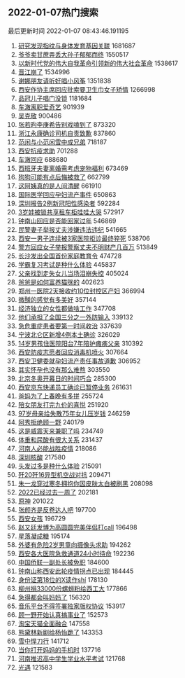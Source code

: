 ## 2022-01-07热门搜索 
最后更新时间 2022-01-07 08:43:46.191195 
1. [研究发现指纹与身体发育基因关联](https://s.weibo.com/weibo?q=%E7%A0%94%E7%A9%B6%E5%8F%91%E7%8E%B0%E6%8C%87%E7%BA%B9%E4%B8%8E%E8%BA%AB%E4%BD%93%E5%8F%91%E8%82%B2%E5%9F%BA%E5%9B%A0%E5%85%B3%E8%81%94&Refer=top) 1681687
1. [爷爷卖甘蔗弄丢大孙子郁郁而终](https://s.weibo.com/weibo?q=%23%E7%88%B7%E7%88%B7%E5%8D%96%E7%94%98%E8%94%97%E5%BC%84%E4%B8%A2%E5%A4%A7%E5%AD%99%E5%AD%90%E9%83%81%E9%83%81%E8%80%8C%E7%BB%88%23&Refer=top) 1550517
1. [以新时代党的伟大自我革命引领新的伟大社会革命](https://s.weibo.com/weibo?q=%23%E4%BB%A5%E6%96%B0%E6%97%B6%E4%BB%A3%E5%85%9A%E7%9A%84%E4%BC%9F%E5%A4%A7%E8%87%AA%E6%88%91%E9%9D%A9%E5%91%BD%E5%BC%95%E9%A2%86%E6%96%B0%E7%9A%84%E4%BC%9F%E5%A4%A7%E7%A4%BE%E4%BC%9A%E9%9D%A9%E5%91%BD%23&Refer=top) 1538617
1. [晋江崩了](https://s.weibo.com/weibo?q=%E6%99%8B%E6%B1%9F%E5%B4%A9%E4%BA%86&Refer=top) 1534996
1. [谢娜朋友请听好唱小风筝](https://s.weibo.com/weibo?q=%23%E8%B0%A2%E5%A8%9C%E6%9C%8B%E5%8F%8B%E8%AF%B7%E5%90%AC%E5%A5%BD%E5%94%B1%E5%B0%8F%E9%A3%8E%E7%AD%9D%23&Refer=top) 1351838
1. [西安作协主席回应批索要卫生巾女子矫情](https://s.weibo.com/weibo?q=%23%E8%A5%BF%E5%AE%89%E4%BD%9C%E5%8D%8F%E4%B8%BB%E5%B8%AD%E5%9B%9E%E5%BA%94%E6%89%B9%E7%B4%A2%E8%A6%81%E5%8D%AB%E7%94%9F%E5%B7%BE%E5%A5%B3%E5%AD%90%E7%9F%AB%E6%83%85%23&Refer=top) 1266998
1. [品冠儿子唱门没锁](https://s.weibo.com/weibo?q=%E5%93%81%E5%86%A0%E5%84%BF%E5%AD%90%E5%94%B1%E9%97%A8%E6%B2%A1%E9%94%81&Refer=top) 1181684
1. [车澈离职爱奇艺](https://s.weibo.com/weibo?q=%23%E8%BD%A6%E6%BE%88%E7%A6%BB%E8%81%8C%E7%88%B1%E5%A5%87%E8%89%BA%23&Refer=top) 901939
1. [吴克敬](https://s.weibo.com/weibo?q=%E5%90%B4%E5%85%8B%E6%95%AC&Refer=top) 900486
1. [张若昀李庚希告别戏嗑到了](https://s.weibo.com/weibo?q=%23%E5%BC%A0%E8%8B%A5%E6%98%80%E6%9D%8E%E5%BA%9A%E5%B8%8C%E5%91%8A%E5%88%AB%E6%88%8F%E5%97%91%E5%88%B0%E4%BA%86%23&Refer=top) 873320
1. [浙江永康确诊司机自责致歉](https://s.weibo.com/weibo?q=%23%E6%B5%99%E6%B1%9F%E6%B0%B8%E5%BA%B7%E7%A1%AE%E8%AF%8A%E5%8F%B8%E6%9C%BA%E8%87%AA%E8%B4%A3%E8%87%B4%E6%AD%89%23&Refer=top) 837860
1. [范闲与小范闲雪中成兄弟](https://s.weibo.com/weibo?q=%23%E8%8C%83%E9%97%B2%E4%B8%8E%E5%B0%8F%E8%8C%83%E9%97%B2%E9%9B%AA%E4%B8%AD%E6%88%90%E5%85%84%E5%BC%9F%23&Refer=top) 718187
1. [西安抗疫求助](https://s.weibo.com/weibo?q=%23%E8%A5%BF%E5%AE%89%E6%8A%97%E7%96%AB%E6%B1%82%E5%8A%A9%23&Refer=top) 701288
1. [车澈回应](https://s.weibo.com/weibo?q=%23%E8%BD%A6%E6%BE%88%E5%9B%9E%E5%BA%94%23&Refer=top) 688680
1. [西班牙夫妻离婚需考虑宠物福利](https://s.weibo.com/weibo?q=%23%E8%A5%BF%E7%8F%AD%E7%89%99%E5%A4%AB%E5%A6%BB%E7%A6%BB%E5%A9%9A%E9%9C%80%E8%80%83%E8%99%91%E5%AE%A0%E7%89%A9%E7%A6%8F%E5%88%A9%23&Refer=top) 673469
1. [狗狗可能有点后悔被救了](https://s.weibo.com/weibo?q=%23%E7%8B%97%E7%8B%97%E5%8F%AF%E8%83%BD%E6%9C%89%E7%82%B9%E5%90%8E%E6%82%94%E8%A2%AB%E6%95%91%E4%BA%86%23&Refer=top) 662799
1. [这阿姨真的是人间清醒](https://s.weibo.com/weibo?q=%23%E8%BF%99%E9%98%BF%E5%A7%A8%E7%9C%9F%E7%9A%84%E6%98%AF%E4%BA%BA%E9%97%B4%E6%B8%85%E9%86%92%23&Refer=top) 661910
1. [国际医学回应孕妇流产事件](https://s.weibo.com/weibo?q=%23%E5%9B%BD%E9%99%85%E5%8C%BB%E5%AD%A6%E5%9B%9E%E5%BA%94%E5%AD%95%E5%A6%87%E6%B5%81%E4%BA%A7%E4%BA%8B%E4%BB%B6%23&Refer=top) 650863
1. [深圳报告2例新冠阳性感染者](https://s.weibo.com/weibo?q=%E6%B7%B1%E5%9C%B3%E6%8A%A5%E5%91%8A2%E4%BE%8B%E6%96%B0%E5%86%A0%E9%98%B3%E6%80%A7%E6%84%9F%E6%9F%93%E8%80%85&Refer=top) 592284
1. [3岁娃被锁共享租车柜哇哇大哭](https://s.weibo.com/weibo?q=%233%E5%B2%81%E5%A8%83%E8%A2%AB%E9%94%81%E5%85%B1%E4%BA%AB%E7%A7%9F%E8%BD%A6%E6%9F%9C%E5%93%87%E5%93%87%E5%A4%A7%E5%93%AD%23&Refer=top) 572917
1. [钟南山回应是否能回家过年](https://s.weibo.com/weibo?q=%23%E9%92%9F%E5%8D%97%E5%B1%B1%E5%9B%9E%E5%BA%94%E6%98%AF%E5%90%A6%E8%83%BD%E5%9B%9E%E5%AE%B6%E8%BF%87%E5%B9%B4%23&Refer=top) 546869
1. [民警妻子举报丈夫涉嫌违法违纪](https://s.weibo.com/weibo?q=%23%E6%B0%91%E8%AD%A6%E5%A6%BB%E5%AD%90%E4%B8%BE%E6%8A%A5%E4%B8%88%E5%A4%AB%E6%B6%89%E5%AB%8C%E8%BF%9D%E6%B3%95%E8%BF%9D%E7%BA%AA%23&Refer=top) 541665
1. [西安一男子连续被3家医院拒诊最终猝死](https://s.weibo.com/weibo?q=%23%E8%A5%BF%E5%AE%89%E4%B8%80%E7%94%B7%E5%AD%90%E8%BF%9E%E7%BB%AD%E8%A2%AB3%E5%AE%B6%E5%8C%BB%E9%99%A2%E6%8B%92%E8%AF%8A%E6%9C%80%E7%BB%88%E7%8C%9D%E6%AD%BB%23&Refer=top) 538706
1. [警方回应女子举报警察丈夫不明财产几百万](https://s.weibo.com/weibo?q=%23%E8%AD%A6%E6%96%B9%E5%9B%9E%E5%BA%94%E5%A5%B3%E5%AD%90%E4%B8%BE%E6%8A%A5%E8%AD%A6%E5%AF%9F%E4%B8%88%E5%A4%AB%E4%B8%8D%E6%98%8E%E8%B4%A2%E4%BA%A7%E5%87%A0%E7%99%BE%E4%B8%87%23&Refer=top) 513849
1. [长沙发出全国首份家庭教育令](https://s.weibo.com/weibo?q=%E9%95%BF%E6%B2%99%E5%8F%91%E5%87%BA%E5%85%A8%E5%9B%BD%E9%A6%96%E4%BB%BD%E5%AE%B6%E5%BA%AD%E6%95%99%E8%82%B2%E4%BB%A4&Refer=top) 474728
1. [学霸复习考试是种什么体验](https://s.weibo.com/weibo?q=%23%E5%AD%A6%E9%9C%B8%E5%A4%8D%E4%B9%A0%E8%80%83%E8%AF%95%E6%98%AF%E7%A7%8D%E4%BB%80%E4%B9%88%E4%BD%93%E9%AA%8C%23&Refer=top) 445837
1. [父亲找到走失女儿当场泪崩失控](https://s.weibo.com/weibo?q=%23%E7%88%B6%E4%BA%B2%E6%89%BE%E5%88%B0%E8%B5%B0%E5%A4%B1%E5%A5%B3%E5%84%BF%E5%BD%93%E5%9C%BA%E6%B3%AA%E5%B4%A9%E5%A4%B1%E6%8E%A7%23&Refer=top) 405024
1. [爸爸是如何富养猫咪的](https://s.weibo.com/weibo?q=%23%E7%88%B8%E7%88%B8%E6%98%AF%E5%A6%82%E4%BD%95%E5%AF%8C%E5%85%BB%E7%8C%AB%E5%92%AA%E7%9A%84%23&Refer=top) 402623
1. [郑州一医院2天接收约10位封控区产妇](https://s.weibo.com/weibo?q=%23%E9%83%91%E5%B7%9E%E4%B8%80%E5%8C%BB%E9%99%A22%E5%A4%A9%E6%8E%A5%E6%94%B6%E7%BA%A610%E4%BD%8D%E5%B0%81%E6%8E%A7%E5%8C%BA%E4%BA%A7%E5%A6%87%23&Refer=top) 366994
1. [微醺的感觉有多美好](https://s.weibo.com/weibo?q=%23%E5%BE%AE%E9%86%BA%E7%9A%84%E6%84%9F%E8%A7%89%E6%9C%89%E5%A4%9A%E7%BE%8E%E5%A5%BD%23&Refer=top) 357144
1. [经济独立的女性都做啥工作](https://s.weibo.com/weibo?q=%23%E7%BB%8F%E6%B5%8E%E7%8B%AC%E7%AB%8B%E7%9A%84%E5%A5%B3%E6%80%A7%E9%83%BD%E5%81%9A%E5%95%A5%E5%B7%A5%E4%BD%9C%23&Refer=top) 347708
1. [他们承担了全国三分之一外防输入](https://s.weibo.com/weibo?q=%23%E4%BB%96%E4%BB%AC%E6%89%BF%E6%8B%85%E4%BA%86%E5%85%A8%E5%9B%BD%E4%B8%89%E5%88%86%E4%B9%8B%E4%B8%80%E5%A4%96%E9%98%B2%E8%BE%93%E5%85%A5%23&Refer=top) 339132
1. [急危重症患者要第一时间收治](https://s.weibo.com/weibo?q=%23%E6%80%A5%E5%8D%B1%E9%87%8D%E7%97%87%E6%82%A3%E8%80%85%E8%A6%81%E7%AC%AC%E4%B8%80%E6%97%B6%E9%97%B4%E6%94%B6%E6%B2%BB%23&Refer=top) 337639
1. [宁波北仑区新增4例本土确诊](https://s.weibo.com/weibo?q=%23%E5%AE%81%E6%B3%A2%E5%8C%97%E4%BB%91%E5%8C%BA%E6%96%B0%E5%A2%9E4%E4%BE%8B%E6%9C%AC%E5%9C%9F%E7%A1%AE%E8%AF%8A%23&Refer=top) 326029
1. [14岁男孩住医院阳台7年陪护瘫痪父亲](https://s.weibo.com/weibo?q=%2314%E5%B2%81%E7%94%B7%E5%AD%A9%E4%BD%8F%E5%8C%BB%E9%99%A2%E9%98%B3%E5%8F%B07%E5%B9%B4%E9%99%AA%E6%8A%A4%E7%98%AB%E7%97%AA%E7%88%B6%E4%BA%B2%23&Refer=top) 310392
1. [西安防疫志愿者回应消毒机喷火](https://s.weibo.com/weibo?q=%23%E8%A5%BF%E5%AE%89%E9%98%B2%E7%96%AB%E5%BF%97%E6%84%BF%E8%80%85%E5%9B%9E%E5%BA%94%E6%B6%88%E6%AF%92%E6%9C%BA%E5%96%B7%E7%81%AB%23&Refer=top) 307664
1. [西安卫健委就孕妇流产责任事故道歉](https://s.weibo.com/weibo?q=%23%E8%A5%BF%E5%AE%89%E5%8D%AB%E5%81%A5%E5%A7%94%E5%B0%B1%E5%AD%95%E5%A6%87%E6%B5%81%E4%BA%A7%E8%B4%A3%E4%BB%BB%E4%BA%8B%E6%95%85%E9%81%93%E6%AD%89%23&Refer=top) 306952
1. [其实怀孕也没有那么难熬](https://s.weibo.com/weibo?q=%23%E5%85%B6%E5%AE%9E%E6%80%80%E5%AD%95%E4%B9%9F%E6%B2%A1%E6%9C%89%E9%82%A3%E4%B9%88%E9%9A%BE%E7%86%AC%23&Refer=top) 303550
1. [北京冬奥开幕日的时间巧合](https://s.weibo.com/weibo?q=%23%E5%8C%97%E4%BA%AC%E5%86%AC%E5%A5%A5%E5%BC%80%E5%B9%95%E6%97%A5%E7%9A%84%E6%97%B6%E9%97%B4%E5%B7%A7%E5%90%88%23&Refer=top) 285300
1. [西安京东快递员工确诊已暂停业务](https://s.weibo.com/weibo?q=%23%E8%A5%BF%E5%AE%89%E4%BA%AC%E4%B8%9C%E5%BF%AB%E9%80%92%E5%91%98%E5%B7%A5%E7%A1%AE%E8%AF%8A%E5%B7%B2%E6%9A%82%E5%81%9C%E4%B8%9A%E5%8A%A1%23&Refer=top) 261631
1. [爸妈为了上春晚有多拼](https://s.weibo.com/weibo?q=%23%E7%88%B8%E5%A6%88%E4%B8%BA%E4%BA%86%E4%B8%8A%E6%98%A5%E6%99%9A%E6%9C%89%E5%A4%9A%E6%8B%BC%23&Refer=top) 255724
1. [陪女朋友打完九价的喜悦](https://s.weibo.com/weibo?q=%23%E9%99%AA%E5%A5%B3%E6%9C%8B%E5%8F%8B%E6%89%93%E5%AE%8C%E4%B9%9D%E4%BB%B7%E7%9A%84%E5%96%9C%E6%82%A6%23&Refer=top) 251920
1. [97岁母亲给失散75年女儿压岁钱](https://s.weibo.com/weibo?q=%2397%E5%B2%81%E6%AF%8D%E4%BA%B2%E7%BB%99%E5%A4%B1%E6%95%A375%E5%B9%B4%E5%A5%B3%E5%84%BF%E5%8E%8B%E5%B2%81%E9%92%B1%23&Refer=top) 246259
1. [阿秀拒绝顾一野](https://s.weibo.com/weibo?q=%23%E9%98%BF%E7%A7%80%E6%8B%92%E7%BB%9D%E9%A1%BE%E4%B8%80%E9%87%8E%23&Refer=top) 240179
1. [这是威震天来兼职了吗](https://s.weibo.com/weibo?q=%23%E8%BF%99%E6%98%AF%E5%A8%81%E9%9C%87%E5%A4%A9%E6%9D%A5%E5%85%BC%E8%81%8C%E4%BA%86%E5%90%97%23&Refer=top) 234749
1. [体重和尿酸有很大关系](https://s.weibo.com/weibo?q=%23%E4%BD%93%E9%87%8D%E5%92%8C%E5%B0%BF%E9%85%B8%E6%9C%89%E5%BE%88%E5%A4%A7%E5%85%B3%E7%B3%BB%23&Refer=top) 231437
1. [河南人必能战胜疫情](https://s.weibo.com/weibo?q=%23%E6%B2%B3%E5%8D%97%E4%BA%BA%E5%BF%85%E8%83%BD%E6%88%98%E8%83%9C%E7%96%AB%E6%83%85%23&Refer=top) 218086
1. [深圳核酸](https://s.weibo.com/weibo?q=%E6%B7%B1%E5%9C%B3%E6%A0%B8%E9%85%B8&Refer=top) 217580
1. [头发过多是种什么体验](https://s.weibo.com/weibo?q=%23%E5%A4%B4%E5%8F%91%E8%BF%87%E5%A4%9A%E6%98%AF%E7%A7%8D%E4%BB%80%E4%B9%88%E4%BD%93%E9%AA%8C%23&Refer=top) 215091
1. [歼20歼16异型机空战对抗](https://s.weibo.com/weibo?q=%23%E6%AD%BC20%E6%AD%BC16%E5%BC%82%E5%9E%8B%E6%9C%BA%E7%A9%BA%E6%88%98%E5%AF%B9%E6%8A%97%23&Refer=top) 209471
1. [朱一龙穿过寒冬拥抱你因皮肤太白被刷黑](https://s.weibo.com/weibo?q=%23%E6%9C%B1%E4%B8%80%E9%BE%99%E7%A9%BF%E8%BF%87%E5%AF%92%E5%86%AC%E6%8B%A5%E6%8A%B1%E4%BD%A0%E5%9B%A0%E7%9A%AE%E8%82%A4%E5%A4%AA%E7%99%BD%E8%A2%AB%E5%88%B7%E9%BB%91%23&Refer=top) 208098
1. [2022已经过去一周了](https://s.weibo.com/weibo?q=%232022%E5%B7%B2%E7%BB%8F%E8%BF%87%E5%8E%BB%E4%B8%80%E5%91%A8%E4%BA%86%23&Refer=top) 202181
1. [原神](https://s.weibo.com/weibo?q=%E5%8E%9F%E7%A5%9E&Refer=top) 201022
1. [张颜齐是反卷达人吧](https://s.weibo.com/weibo?q=%23%E5%BC%A0%E9%A2%9C%E9%BD%90%E6%98%AF%E5%8F%8D%E5%8D%B7%E8%BE%BE%E4%BA%BA%E5%90%A7%23&Refer=top) 197700
1. [西安女孩](https://s.weibo.com/weibo?q=%E8%A5%BF%E5%AE%89%E5%A5%B3%E5%AD%A9&Refer=top) 196729
1. [赵又廷发博为高圆圆完美伴侣打call](https://s.weibo.com/weibo?q=%23%E8%B5%B5%E5%8F%88%E5%BB%B7%E5%8F%91%E5%8D%9A%E4%B8%BA%E9%AB%98%E5%9C%86%E5%9C%86%E5%AE%8C%E7%BE%8E%E4%BC%B4%E4%BE%A3%E6%89%93call%23&Refer=top) 196498
1. [星落凝成糖](https://s.weibo.com/weibo?q=%E6%98%9F%E8%90%BD%E5%87%9D%E6%88%90%E7%B3%96&Refer=top) 195174
1. [外婆有危险2岁男童向摄像头求助](https://s.weibo.com/weibo?q=%23%E5%A4%96%E5%A9%86%E6%9C%89%E5%8D%B1%E9%99%A92%E5%B2%81%E7%94%B7%E7%AB%A5%E5%90%91%E6%91%84%E5%83%8F%E5%A4%B4%E6%B1%82%E5%8A%A9%23&Refer=top) 194262
1. [西安各大医院急救通道24小时待命](https://s.weibo.com/weibo?q=%23%E8%A5%BF%E5%AE%89%E5%90%84%E5%A4%A7%E5%8C%BB%E9%99%A2%E6%80%A5%E6%95%91%E9%80%9A%E9%81%9324%E5%B0%8F%E6%97%B6%E5%BE%85%E5%91%BD%23&Refer=top) 192236
1. [中国侨联一副处长被免职](https://s.weibo.com/weibo?q=%23%E4%B8%AD%E5%9B%BD%E4%BE%A8%E8%81%94%E4%B8%80%E5%89%AF%E5%A4%84%E9%95%BF%E8%A2%AB%E5%85%8D%E8%81%8C%23&Refer=top) 184600
1. [钟南山称西安此轮疫情拐点已出现](https://s.weibo.com/weibo?q=%23%E9%92%9F%E5%8D%97%E5%B1%B1%E7%A7%B0%E8%A5%BF%E5%AE%89%E6%AD%A4%E8%BD%AE%E7%96%AB%E6%83%85%E6%8B%90%E7%82%B9%E5%B7%B2%E5%87%BA%E7%8E%B0%23&Refer=top) 184445
1. [身份证第18位的Ⅹ读作shí](https://s.weibo.com/weibo?q=%23%E8%BA%AB%E4%BB%BD%E8%AF%81%E7%AC%AC18%E4%BD%8D%E7%9A%84%E2%85%A9%E8%AF%BB%E4%BD%9Csh%C3%AD%23&Refer=top) 178130
1. [柳州捐33000份螺蛳粉给西工大](https://s.weibo.com/weibo?q=%23%E6%9F%B3%E5%B7%9E%E6%8D%9033000%E4%BB%BD%E8%9E%BA%E8%9B%B3%E7%B2%89%E7%BB%99%E8%A5%BF%E5%B7%A5%E5%A4%A7%23&Refer=top) 177866
1. [急得都会叫妈妈了](https://s.weibo.com/weibo?q=%23%E6%80%A5%E5%BE%97%E9%83%BD%E4%BC%9A%E5%8F%AB%E5%A6%88%E5%A6%88%E4%BA%86%23&Refer=top) 156320
1. [音乐平台不得签署独家版权协议](https://s.weibo.com/weibo?q=%23%E9%9F%B3%E4%B9%90%E5%B9%B3%E5%8F%B0%E4%B8%8D%E5%BE%97%E7%AD%BE%E7%BD%B2%E7%8B%AC%E5%AE%B6%E7%89%88%E6%9D%83%E5%8D%8F%E8%AE%AE%23&Refer=top) 153917
1. [顾一野开始认真搞事业了](https://s.weibo.com/weibo?q=%23%E9%A1%BE%E4%B8%80%E9%87%8E%E5%BC%80%E5%A7%8B%E8%AE%A4%E7%9C%9F%E6%90%9E%E4%BA%8B%E4%B8%9A%E4%BA%86%23&Refer=top) 152573
1. [淘宝天猫全面融合](https://s.weibo.com/weibo?q=%23%E6%B7%98%E5%AE%9D%E5%A4%A9%E7%8C%AB%E5%85%A8%E9%9D%A2%E8%9E%8D%E5%90%88%23&Refer=top) 147558
1. [熊黛林新剧给杨怡跪了](https://s.weibo.com/weibo?q=%23%E7%86%8A%E9%BB%9B%E6%9E%97%E6%96%B0%E5%89%A7%E7%BB%99%E6%9D%A8%E6%80%A1%E8%B7%AA%E4%BA%86%23&Refer=top) 143353
1. [雪中悍刀行](https://s.weibo.com/weibo?q=%E9%9B%AA%E4%B8%AD%E6%82%8D%E5%88%80%E8%A1%8C&Refer=top) 141712
1. [当你打开妈妈的手机时](https://s.weibo.com/weibo?q=%23%E5%BD%93%E4%BD%A0%E6%89%93%E5%BC%80%E5%A6%88%E5%A6%88%E7%9A%84%E6%89%8B%E6%9C%BA%E6%97%B6%23&Refer=top) 137716
1. [河南推迟高中学生学业水平考试](https://s.weibo.com/weibo?q=%23%E6%B2%B3%E5%8D%97%E6%8E%A8%E8%BF%9F%E9%AB%98%E4%B8%AD%E5%AD%A6%E7%94%9F%E5%AD%A6%E4%B8%9A%E6%B0%B4%E5%B9%B3%E8%80%83%E8%AF%95%23&Refer=top) 121768
1. [光遇](https://s.weibo.com/weibo?q=%E5%85%89%E9%81%87&Refer=top) 121583
